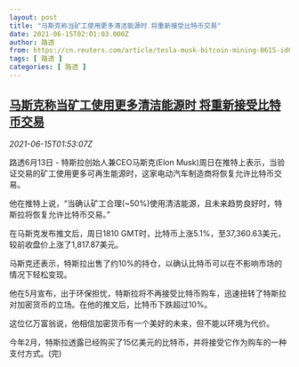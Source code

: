 ```yaml
---
layout: post
title: "马斯克称当矿工使用更多清洁能源时 将重新接受比特币交易"
date: 2021-06-15T02:01:03.000Z
author: 路透
from: https://cn.reuters.com/article/tesla-musk-bitcoin-mining-0615-idCNKCS2DR04G
tags: [ 路透 ]
categories: [ 路透 ]
---
```

<!--1623722463000-->
[马斯克称当矿工使用更多清洁能源时 将重新接受比特币交易](https://cn.reuters.com/article/tesla-musk-bitcoin-mining-0615-idCNKCS2DR04G)
------

<div>
<div><i>2021-06-15T01:53:07Z</i></div><p>路透6月13日 - 特斯拉创始人兼CEO马斯克(Elon Musk)周日在推特上表示，当验证交易的矿工使用更多可再生能源时，这家电动汽车制造商将恢复允许比特币交易。</p><p>他在推特上说，“当确认矿工合理(~50%)使用清洁能源，且未来趋势良好时，特斯拉将恢复允许比特币交易。”</p><p>在马斯克发布推文后，周日1810 GMT时，比特币上涨5.1%，至37,360.63美元，较前收盘价上涨了1,817.87美元。</p><p>马斯克还表示，特斯拉出售了约10%的持仓，以确认比特币可以在不影响市场的情况下轻松变现。</p><p>他在5月宣布，出于环保担忧，特斯拉将不再接受比特币购车，迅速扭转了特斯拉对加密货币的立场。在他的推文后，比特币下跌超过10%。</p><p>这位亿万富翁说，他相信加密货币有一个美好的未来，但不能以环境为代价。</p><p>今年2月，特斯拉透露已经购买了15亿美元的比特币，并将接受它作为购车的一种支付方式。(完)</p>
</div>
